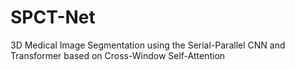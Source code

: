 # SPCT-Net
3D Medical Image Segmentation using the Serial-Parallel CNN and Transformer based on Cross-Window Self-Attention
